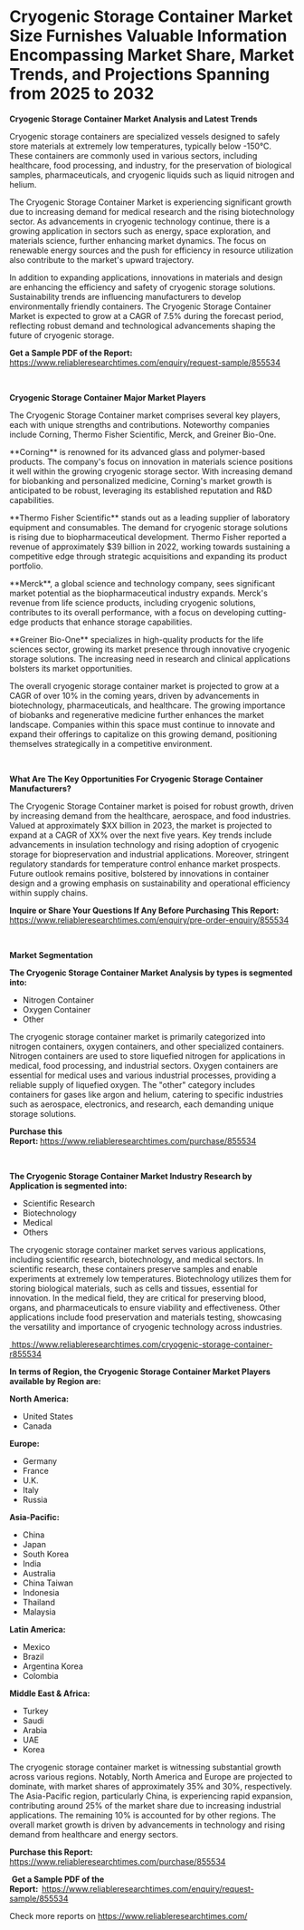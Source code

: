 <p><h1>Cryogenic Storage Container Market Size Furnishes Valuable Information Encompassing Market Share, Market Trends, and Projections Spanning from 2025 to 2032</h1></p><p><strong>Cryogenic Storage Container Market Analysis and Latest Trends</strong></p>
<p><p>Cryogenic storage containers are specialized vessels designed to safely store materials at extremely low temperatures, typically below -150°C. These containers are commonly used in various sectors, including healthcare, food processing, and industry, for the preservation of biological samples, pharmaceuticals, and cryogenic liquids such as liquid nitrogen and helium.</p><p>The Cryogenic Storage Container Market is experiencing significant growth due to increasing demand for medical research and the rising biotechnology sector. As advancements in cryogenic technology continue, there is a growing application in sectors such as energy, space exploration, and materials science, further enhancing market dynamics. The focus on renewable energy sources and the push for efficiency in resource utilization also contribute to the market's upward trajectory.</p><p>In addition to expanding applications, innovations in materials and design are enhancing the efficiency and safety of cryogenic storage solutions. Sustainability trends are influencing manufacturers to develop environmentally friendly containers. The Cryogenic Storage Container Market is expected to grow at a CAGR of 7.5% during the forecast period, reflecting robust demand and technological advancements shaping the future of cryogenic storage.</p></p>
<p><strong>Get a Sample PDF of the Report:&nbsp;</strong> <a href="https://www.reliableresearchtimes.com/enquiry/request-sample/855534?utm_campaign=2186&utm_medium=2&utm_source=Github&utm_content=ia&utm_term=10042025&utm_id=cryogenic-storage-container">https://www.reliableresearchtimes.com/enquiry/request-sample/855534</a></p>
<p>&nbsp;</p>
<p><strong>Cryogenic Storage Container Major Market Players</strong></p>
<p><p>The Cryogenic Storage Container market comprises several key players, each with unique strengths and contributions. Noteworthy companies include Corning, Thermo Fisher Scientific, Merck, and Greiner Bio-One.</p><p>**Corning** is renowned for its advanced glass and polymer-based products. The company's focus on innovation in materials science positions it well within the growing cryogenic storage sector. With increasing demand for biobanking and personalized medicine, Corning's market growth is anticipated to be robust, leveraging its established reputation and R&D capabilities.</p><p>**Thermo Fisher Scientific** stands out as a leading supplier of laboratory equipment and consumables. The demand for cryogenic storage solutions is rising due to biopharmaceutical development. Thermo Fisher reported a revenue of approximately $39 billion in 2022, working towards sustaining a competitive edge through strategic acquisitions and expanding its product portfolio.</p><p>**Merck**, a global science and technology company, sees significant market potential as the biopharmaceutical industry expands. Merck's revenue from life science products, including cryogenic solutions, contributes to its overall performance, with a focus on developing cutting-edge products that enhance storage capabilities.</p><p>**Greiner Bio-One** specializes in high-quality products for the life sciences sector, growing its market presence through innovative cryogenic storage solutions. The increasing need in research and clinical applications bolsters its market opportunities.</p><p>The overall cryogenic storage container market is projected to grow at a CAGR of over 10% in the coming years, driven by advancements in biotechnology, pharmaceuticals, and healthcare. The growing importance of biobanks and regenerative medicine further enhances the market landscape. Companies within this space must continue to innovate and expand their offerings to capitalize on this growing demand, positioning themselves strategically in a competitive environment.</p></p>
<p>&nbsp;</p>
<p><strong>What Are The Key Opportunities For Cryogenic Storage Container Manufacturers?</strong></p>
<p><p>The Cryogenic Storage Container market is poised for robust growth, driven by increasing demand from the healthcare, aerospace, and food industries. Valued at approximately $XX billion in 2023, the market is projected to expand at a CAGR of XX% over the next five years. Key trends include advancements in insulation technology and rising adoption of cryogenic storage for biopreservation and industrial applications. Moreover, stringent regulatory standards for temperature control enhance market prospects. Future outlook remains positive, bolstered by innovations in container design and a growing emphasis on sustainability and operational efficiency within supply chains.</p></p>
<p><strong>Inquire or Share Your Questions If Any Before Purchasing This Report:</strong> <a href="https://www.reliableresearchtimes.com/enquiry/pre-order-enquiry/855534?utm_campaign=2186&utm_medium=2&utm_source=Github&utm_content=ia&utm_term=10042025&utm_id=cryogenic-storage-container">https://www.reliableresearchtimes.com/enquiry/pre-order-enquiry/855534</a></p>
<p>&nbsp;</p>
<p><strong>Market Segmentation</strong></p>
<p><strong>The Cryogenic Storage Container Market Analysis by types is segmented into:</strong></p>
<p><ul><li>Nitrogen Container</li><li>Oxygen Container</li><li>Other</li></ul></p>
<p><p>The cryogenic storage container market is primarily categorized into nitrogen containers, oxygen containers, and other specialized containers. Nitrogen containers are used to store liquefied nitrogen for applications in medical, food processing, and industrial sectors. Oxygen containers are essential for medical uses and various industrial processes, providing a reliable supply of liquefied oxygen. The "other" category includes containers for gases like argon and helium, catering to specific industries such as aerospace, electronics, and research, each demanding unique storage solutions.</p></p>
<p><strong>Purchase this Report:&nbsp;</strong><a href="https://www.reliableresearchtimes.com/purchase/855534?utm_campaign=2186&utm_medium=2&utm_source=Github&utm_content=ia&utm_term=10042025&utm_id=cryogenic-storage-container">https://www.reliableresearchtimes.com/purchase/855534</a></p>
<p>&nbsp;</p>
<p><strong>The Cryogenic Storage Container Market Industry Research by Application is segmented into:</strong></p>
<p><ul><li>Scientific Research</li><li>Biotechnology</li><li>Medical</li><li>Others</li></ul></p>
<p><p>The cryogenic storage container market serves various applications, including scientific research, biotechnology, and medical sectors. In scientific research, these containers preserve samples and enable experiments at extremely low temperatures. Biotechnology utilizes them for storing biological materials, such as cells and tissues, essential for innovation. In the medical field, they are critical for preserving blood, organs, and pharmaceuticals to ensure viability and effectiveness. Other applications include food preservation and materials testing, showcasing the versatility and importance of cryogenic technology across industries.</p></p>
<p><a href="https://www.reliableresearchtimes.com/cryogenic-storage-container-r855534?utm_campaign=2186&utm_medium=2&utm_source=Github&utm_content=ia&utm_term=10042025&utm_id=cryogenic-storage-container">&nbsp;https://www.reliableresearchtimes.com/cryogenic-storage-container-r855534</a></p>
<p><strong>In terms of Region, the Cryogenic Storage Container Market Players available by Region are:</strong></p>
<p>
    <p> <strong> North America: </strong>
        <ul>
            <li>United States</li>
            <li>Canada</li>
        </ul>
        </p> 
    <p> <strong> Europe: </strong>
        <ul>
            <li>Germany</li>
            <li>France</li>
            <li>U.K.</li>
            <li>Italy</li>
            <li>Russia</li>
        </ul>
        </p> 
    <p> <strong> Asia-Pacific: </strong>
        <ul>
            <li>China</li>
            <li>Japan</li>
            <li>South Korea</li>
            <li>India</li>
            <li>Australia</li>
            <li>China Taiwan</li>
            <li>Indonesia</li>
            <li>Thailand</li>
            <li>Malaysia</li>
        </ul>
        </p> 
    <p> <strong> Latin America: </strong>
        <ul>
            <li>Mexico</li>
            <li>Brazil</li>
            <li>Argentina Korea</li>
            <li>Colombia</li>
        </ul>
        </p> 
    <p> <strong> Middle East & Africa: </strong>
        <ul>
            <li>Turkey</li>
            <li>Saudi</li>
            <li>Arabia</li>
            <li>UAE</li>
            <li>Korea</li>
        </ul>
    </p>
    </p>
<p><p>The cryogenic storage container market is witnessing substantial growth across various regions. Notably, North America and Europe are projected to dominate, with market shares of approximately 35% and 30%, respectively. The Asia-Pacific region, particularly China, is experiencing rapid expansion, contributing around 25% of the market share due to increasing industrial applications. The remaining 10% is accounted for by other regions. The overall market growth is driven by advancements in technology and rising demand from healthcare and energy sectors.</p></p>
<p><strong>Purchase this Report: </strong><a href="https://www.reliableresearchtimes.com/purchase/855534?utm_campaign=2186&utm_medium=2&utm_source=Github&utm_content=ia&utm_term=10042025&utm_id=cryogenic-storage-container">https://www.reliableresearchtimes.com/purchase/855534</a></p>
<p>&nbsp;<strong>Get a Sample PDF of the Report:&nbsp;&nbsp;</strong><a href="https://www.reliableresearchtimes.com/enquiry/request-sample/855534?utm_campaign=2186&utm_medium=2&utm_source=Github&utm_content=ia&utm_term=10042025&utm_id=cryogenic-storage-container">https://www.reliableresearchtimes.com/enquiry/request-sample/855534</a></p>
<p><strong></strong></p>
<p>Check more reports on <a href="https://www.reliableresearchtimes.com/?utm_campaign=2186&utm_medium=2&utm_source=Github&utm_content=ia&utm_term=10042025&utm_id=cryogenic-storage-container">https://www.reliableresearchtimes.com/</a></p>